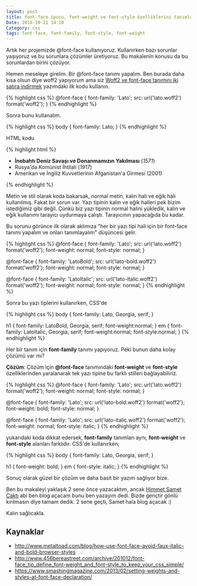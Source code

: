 ```yaml
---
layout: post
title: font-face ipucu, font-weight ve font-style özelliklerini tanımlamak
Date: 2016-10-21 14:10
Category: css
tags: font-face, font-family, font-style, font-weight
---
```


Artık her projemizde @font-face kullanıyoruz. Kullanırken bazı sorunlar yaşıyoruz ve bu sorunlara çözümler üretiyoruz. Bu makalenin konusu da bu sorunlardan birini çözüyor. 

Hemen meseleye girelim. Bir @font-face tanımı yapalım. Ben burada daha kısa olsun diye woff2 yapıyorum ama siz [Woff2 ve font-face tanımını iki satıra indirmek](https://fatihhayrioglu.com/woff2-ve-font-face-tanimini-iki-satira-indirmek/) yazımdaki ilk kodu kullanın.

{% highlight css %}
@font-face {
  font-family: 'Lato';
  src: url('lato.woff2') format('woff2');
}
{% endhighlight %}

Sonra bunu kullanalım. 

{% highlight css %}
body {
  font-family: Lato;
}
{% endhighlight %}

HTML kodu 

{% highlight html %}
<ul>
  <li><strong>İnebahtı Deniz Savaşı ve Donanmamızın Yakılması</strong> (<em>1571</em>)</li>
  <li>Rusya'da Komünist İhtilali (<em>1917</em>)</li>
  <li>Amerikan ve İngiliz Kuvvetlerinin Afganistan'a Girmesi (2001)</li>
</ul>
{% endhighlight %}

Metin ve stil olarak koda bakarsak, normal metin, kalın hali ve eğik hali kullanılmış. Fakat bir sorun var. Yazı tipinin kalın ve eğik halleri pek bizim istediğimiz gibi değil. Çünkü biz yazı tipinin normal halini yükledik, kalın ve eğik kullanımı tarayıcı uydurmaya çalıştı. Tarayıcının yapacağıda bu kadar. 

Bu sorunu görünce ilk olarak aklımıza "her bir yazı tipi hali için bir font-face tanımı yapalım ve onları tanımlayalım" düşüncesi gelir. 

{% highlight css %}
@font-face {
  font-family: 'Lato';
  src: url('lato.woff2') format('woff2');
  font-weight: normal;
  font-style: normal;
}

@font-face {
  font-family: 'LatoBold';
  src: url('lato-bold.woff2') format('woff2');
  font-weight: normal;
  font-style: normal;
}

@font-face {
  font-family: 'LatoItalic';
  src: url('lato-italic.woff2') format('woff2');
  font-weight: normal;
  font-style: normal;
}
{% endhighlight %}

Sonra bu yazı tiplerini kullanırken, CSS'de

{% highlight css %}
body { 
  font-family: Lato, Georgia, serif; 
}

h1 {
  font-family: LatoBold, Georgia, serif;
  font-weight:normal;
}
em {
  font-family: LatoItalic, Georgia, serif;
  font-weight:normal;
  font-style:normal;
}
{% endhighlight %}

Her bir tanım için **font-family** tanımı yapıyoruz.  Peki bunun daha kolay çözümü var mı?

**Çözüm**: Çözüm için **@font-face** tanımındaki **font-weight** ve **font-style** özelliklerinden yaralanarak tek yazı tipine bu farklı stilleri bağlayabiliriz.

{% highlight css %}
@font-face {
  font-family: 'Lato';
  src: url('lato.woff2') format('woff2');
  font-weight: normal;
  font-style: normal;
}

@font-face {
  font-family: 'Lato';
  src: url('lato-bold.woff2') format('woff2');
  font-weight: bold;
  font-style: normal;
}

@font-face {
  font-family: 'Lato';
  src: url('lato-italic.woff2') format('woff2');
  font-weight: normal;
  font-style: italic;
}
{% endhighlight %}

yukarıdaki koda dikkat edersek, **font-family** tanımları aynı, **font-weight** ve **font-style** alanları farklıdır. CSS'de kullanırken;

{% highlight css %}
body { 
  font-family: Lato, Georgia, serif; 
}

h1 {
  font-weight: bold;
}
em {
  font-style: italic;
}
{% endhighlight %}

Sonuç olarak güzel bir çözüm ve daha basit bir yazım sağlıyor bize. 

Ben bu makaleyi yaklaşık 2 sene önce yazacaktım, ancak [Himmet Samet Çaktı](https://twitter.com/himmetsamet) abi ben blog açacam bunu ben yazayım dedi. Bizde gençtir gönlü kırılmasın diye tamam dedik. 2 sene geçti, Samet hala blog açacak :)

Kalın sağlıcakla.


## Kaynaklar

 - http://www.metaltoad.com/blog/how-use-font-face-avoid-faux-italic-and-bold-browser-styles
 - http://www.456bereastreet.com/archive/201012/font-face_tip_define_font-weight_and_font-style_to_keep_your_css_simple/
 - https://www.smashingmagazine.com/2013/02/setting-weights-and-styles-at-font-face-declaration/